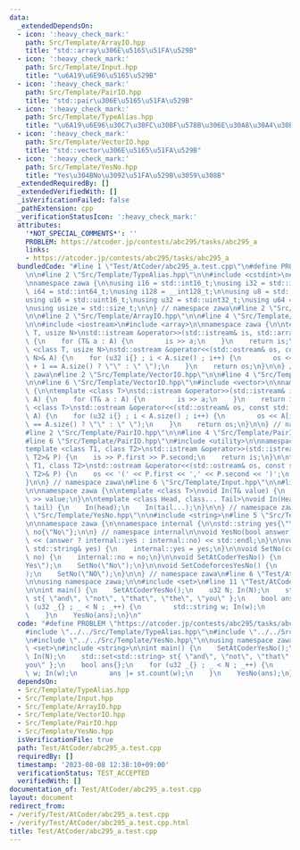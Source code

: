 ```yaml
---
data:
  _extendedDependsOn:
  - icon: ':heavy_check_mark:'
    path: Src/Template/ArrayIO.hpp
    title: "std::array\u306E\u5165\u51FA\u529B"
  - icon: ':heavy_check_mark:'
    path: Src/Template/Input.hpp
    title: "\u6A19\u6E96\u5165\u529B"
  - icon: ':heavy_check_mark:'
    path: Src/Template/PairIO.hpp
    title: "std::pair\u306E\u5165\u51FA\u529B"
  - icon: ':heavy_check_mark:'
    path: Src/Template/TypeAlias.hpp
    title: "\u6A19\u6E96\u30C7\u30FC\u30BF\u578B\u306E\u30A8\u30A4\u30EA\u30A2\u30B9"
  - icon: ':heavy_check_mark:'
    path: Src/Template/VectorIO.hpp
    title: "std::vector\u306E\u5165\u51FA\u529B"
  - icon: ':heavy_check_mark:'
    path: Src/Template/YesNo.hpp
    title: "Yes\u304BNo\u3092\u51FA\u529B\u3059\u308B"
  _extendedRequiredBy: []
  _extendedVerifiedWith: []
  _isVerificationFailed: false
  _pathExtension: cpp
  _verificationStatusIcon: ':heavy_check_mark:'
  attributes:
    '*NOT_SPECIAL_COMMENTS*': ''
    PROBLEM: https://atcoder.jp/contests/abc295/tasks/abc295_a
    links:
    - https://atcoder.jp/contests/abc295/tasks/abc295_a
  bundledCode: "#line 1 \"Test/AtCoder/abc295_a.test.cpp\"\n#define PROBLEM \"https://atcoder.jp/contests/abc295/tasks/abc295_a\"\
    \n\n#line 2 \"Src/Template/TypeAlias.hpp\"\n\n#include <cstdint>\n#include <cstddef>\n\
    \nnamespace zawa {\n\nusing i16 = std::int16_t;\nusing i32 = std::int32_t;\nusing\
    \ i64 = std::int64_t;\nusing i128 = __int128_t;\n\nusing u8 = std::uint8_t;\n\
    using u16 = std::uint16_t;\nusing u32 = std::uint32_t;\nusing u64 = std::uint64_t;\n\
    \nusing usize = std::size_t;\n\n} // namespace zawa\n#line 2 \"Src/Template/Input.hpp\"\
    \n\n#line 2 \"Src/Template/ArrayIO.hpp\"\n\n#line 4 \"Src/Template/ArrayIO.hpp\"\
    \n\n#include <iostream>\n#include <array>\n\nnamespace zawa {\n\ntemplate <class\
    \ T, usize N>\nstd::istream &operator>>(std::istream& is, std::array<T, N>& A)\
    \ {\n    for (T& a : A) {\n        is >> a;\n    }\n    return is;\n}\n\ntemplate\
    \ <class T, usize N>\nstd::ostream &operator<<(std::ostream& os, const std::array<T,\
    \ N>& A) {\n    for (u32 i{} ; i < A.size() ; i++) {\n        os << A[i] << (i\
    \ + 1 == A.size() ? \"\" : \" \");\n    }\n    return os;\n}\n\n} // namespace\
    \ zawa\n#line 2 \"Src/Template/VectorIO.hpp\"\n\n#line 4 \"Src/Template/VectorIO.hpp\"\
    \n\n#line 6 \"Src/Template/VectorIO.hpp\"\n#include <vector>\n\nnamespace zawa\
    \ {\n\ntemplate <class T>\nstd::istream &operator>>(std::istream& is, std::vector<T>&\
    \ A) {\n    for (T& a : A) {\n        is >> a;\n    }\n    return is;\n}\n\ntemplate\
    \ <class T>\nstd::ostream &operator<<(std::ostream& os, const std::vector<T>&\
    \ A) {\n    for (u32 i{} ; i < A.size() ; i++) {\n        os << A[i] << (i + 1\
    \ == A.size() ? \"\" : \" \");\n    }\n    return os;\n}\n\n} // namespace zawa\n\
    #line 2 \"Src/Template/PairIO.hpp\"\n\n#line 4 \"Src/Template/PairIO.hpp\"\n\n\
    #line 6 \"Src/Template/PairIO.hpp\"\n#include <utility>\n\nnamespace zawa {\n\n\
    template <class T1, class T2>\nstd::istream &operator>>(std::istream& is, std::pair<T1,\
    \ T2>& P) {\n    is >> P.first >> P.second;\n    return is;\n}\n\ntemplate <class\
    \ T1, class T2>\nstd::ostream &operator<<(std::ostream& os, const std::pair<T1,\
    \ T2>& P) {\n    os << '(' << P.first << ',' << P.second << ')';\n    return os;\n\
    }\n\n} // namespace zawa\n#line 6 \"Src/Template/Input.hpp\"\n\n#line 8 \"Src/Template/Input.hpp\"\
    \n\nnamespace zawa {\n\ntemplate <class T>\nvoid In(T& value) {\n    std::cin\
    \ >> value;\n}\n\ntemplate <class Head, class... Tail>\nvoid In(Head& head, Tail&...\
    \ tail) {\n    In(head);\n    In(tail...);\n}\n\n} // namespace zawa\n#line 2\
    \ \"Src/Template/YesNo.hpp\"\n\n#include <string>\n#line 5 \"Src/Template/YesNo.hpp\"\
    \n\nnamespace zawa {\n\nnamespace internal {\n\nstd::string yes{\"Yes\"};\nstd::string\
    \ no{\"No\"};\n\n} // namespace internal\n\nvoid YesNo(bool answer) {\n    std::cout\
    \ << (answer ? internal::yes : internal::no) << std::endl;\n}\n\nvoid SetYes(const\
    \ std::string& yes) {\n    internal::yes = yes;\n}\n\nvoid SetNo(const std::string&\
    \ no) {\n    internal::no = no;\n}\n\nvoid SetAtCoderYesNo() {\n    SetYes(\"\
    Yes\");\n    SetNo(\"No\");\n}\n\nvoid SetCodeforcesYesNo() {\n    SetYes(\"YES\"\
    );\n    SetNo(\"NO\");\n}\n\n} // namespace zawa\n#line 6 \"Test/AtCoder/abc295_a.test.cpp\"\
    \n\nusing namespace zawa;\n\n#include <set>\n#line 11 \"Test/AtCoder/abc295_a.test.cpp\"\
    \n\nint main() {\n    SetAtCoderYesNo();\n    u32 N; In(N);\n    std::set<std::string>\
    \ st{ \"and\", \"not\", \"that\", \"the\", \"you\" };\n    bool ans{};\n    for\
    \ (u32 _{} ; _ < N ; _++) {\n        std::string w; In(w);\n        ans |= st.count(w);\n\
    \    }\n    YesNo(ans);\n}\n"
  code: "#define PROBLEM \"https://atcoder.jp/contests/abc295/tasks/abc295_a\"\n\n\
    #include \"../../Src/Template/TypeAlias.hpp\"\n#include \"../../Src/Template/Input.hpp\"\
    \n#include \"../../Src/Template/YesNo.hpp\"\n\nusing namespace zawa;\n\n#include\
    \ <set>\n#include <string>\n\nint main() {\n    SetAtCoderYesNo();\n    u32 N;\
    \ In(N);\n    std::set<std::string> st{ \"and\", \"not\", \"that\", \"the\", \"\
    you\" };\n    bool ans{};\n    for (u32 _{} ; _ < N ; _++) {\n        std::string\
    \ w; In(w);\n        ans |= st.count(w);\n    }\n    YesNo(ans);\n}\n"
  dependsOn:
  - Src/Template/TypeAlias.hpp
  - Src/Template/Input.hpp
  - Src/Template/ArrayIO.hpp
  - Src/Template/VectorIO.hpp
  - Src/Template/PairIO.hpp
  - Src/Template/YesNo.hpp
  isVerificationFile: true
  path: Test/AtCoder/abc295_a.test.cpp
  requiredBy: []
  timestamp: '2023-08-08 12:38:10+09:00'
  verificationStatus: TEST_ACCEPTED
  verifiedWith: []
documentation_of: Test/AtCoder/abc295_a.test.cpp
layout: document
redirect_from:
- /verify/Test/AtCoder/abc295_a.test.cpp
- /verify/Test/AtCoder/abc295_a.test.cpp.html
title: Test/AtCoder/abc295_a.test.cpp
---
```

